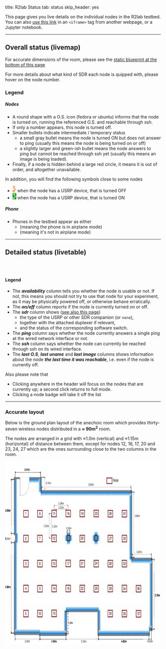 title: R2lab Status
tab: status
skip_header: yes

This page gives you live details on the individual nodes in the R2lab
testbed. You can also [use this link](/iframe.md) in an `<iframe>` tag
from another webpage, or a Jupyter notebook.

---
<h2 id="livemap">Overall status (livemap)</h2>

For accurate dimensions of the room, please see the [static blueprint
at the bottom of this page](#accurate-layout)

For more details about what kind of SDR each node is quipped with, please hover on the node number.

<script type="module">
import {livemap_options} from "/assets/r2lab/livemap.js";
// override livemap default settings
Object.assign(livemap_options, {
    usrp_width : 15,
    usrp_height : 26,
//    debug : true,
});
</script>

<div class="row" id="all">
  <div class="col-lg-2"></div>
  <div class="col-lg-10">
    <div id="livemap_container"></div>
  </div>
</div>


<h3 id="livemap:legend">Legend</h3>

##### Nodes
* A round shape with a O.S. icon (fedora or ubuntu) informs that the node is turned on, running the
  referenced O.S. and reachable through ssh.
* If only a number appears, this node is turned off.
* Smaller bullets indicate intermediate / temporary status
  * a small gray bullet means the node is turned ON but does not answer to ping
  (usually this means the node is being turned on or off)
  * a slightly larger and green-ish bullet means the node answers to ping but cannot be
  reached through ssh yet (usually this means an image is being
  loaded).
* Finally, if a node is hidden behind a large red circle, it means it
  is out of order, and altogether unavailable.

In addition, you will find the following symbols close to some nodes

* <img src="/assets/img/gnuradio-logo-icon-red.svg" height=20px> when the node has a USRP device, that is turned OFF
* <img src="/assets/img/gnuradio-logo-icon-green.svg" height=20px> when the node has a USRP device, that is turned ON

##### Phone
* Phones in the testbed appear as either
  * <span class='fa fa-plane'></span> (meaning the phone is in airplane mode)
  * <span class='fa fa-phone'></span> (meaning it's not in airplane mode)

***

<h2 id="livetable">Detailed status (livetable)</h2>

<br />

<script type="module">
import {livetable_options} from "/assets/r2lab/livetable.js" ;
// override livetable default settings
Object.assign(livetable_options, {
//    debug : true,
});
</script>

<div class="row" id="all">
  <div class="col-lg-12">
    <table class="table table-condensed" id='livetable_container'> </table>
  </div>
</div>

<h4 id="livetable:legend">Legend</h4>

* The ***availability*** column
  tells you whether the node is usable or not. If not, this means you should not try to use that node for your experiment, as it may be physically powered off, or otherwise behave erratically.
* The ***on/off*** column
  reports if the node is currently turned on or off.
* The ***sdr*** column shows ([see also this page](hardware.md#gory-details))
  * the type of the USRP or other SDR companion (or `none`),
  * together with the attached duplexer if relevant,
  * and the status of the corresponding software switch.
* The ***ping*** column
  says whether the node currently answers a single ping at the wired network interface or not.
* The ***ssh*** column says whether the node can currently be reached through ssh on its wired interface.
* The ***last O.S***, ***last uname*** and ***last image*** columns shows information about the node ***the last time it was reachable***, i.e. even if the node is currently off.

Also please note that

 * Clicking anywhere in the header will focus on the nodes that are currently up; a second click returns to full mode.
 * Clicking a node badge will take it off the list

***

<h3 id="accurate-layout">Accurate layout</h3>

Below is the ground plan layout of the anechoic room which provides thirty-seven wireless nodes distributed in a **≈ 90m<sup>2</sup>** room.

The nodes are arranged in a grid with ≈1.0m (vertical) and ≈1.15m (horizontal) of distance between them, except for nodes 12, 16, 17, 20 and 23, 24, 27 which are the ones surrounding close to the two columns in the room.

<center>
	<img src="/assets/img/status-chamber.png" style="width:950px; height:592px;"/><br>
	<!-- <center> Fig. 1 - Resources status</center> -->
</center>
</a>

